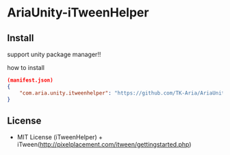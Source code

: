 # AriaUnity-iTweenHelper

## Install
support unity package manager!!

how to install
```manifest.json
(manifest.json)
{
    "com.aria.unity.itweenhelper": "https://github.com/TK-Aria/AriaUnity-iTweenHelper.git" 
} 
```

## License
- MIT License (iTweenHelper) + iTween(http://pixelplacement.com/itween/gettingstarted.php)
